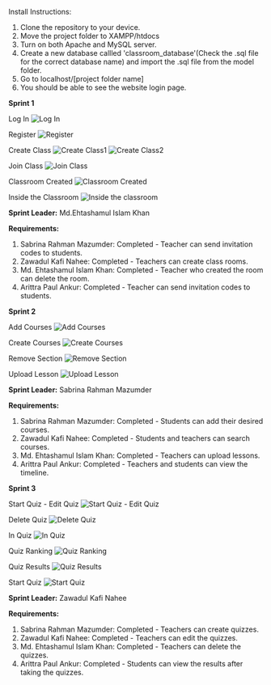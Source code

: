Install Instructions:

1. Clone the repository to your device.
2. Move the project folder to XAMPP/htdocs
3. Turn on both Apache and MySQL server.
4. Create a new database callled 'classroom_database'(Check the .sql file for the correct database name) and import the .sql file from the model folder.
5. Go to localhost/[project folder name]
6. You should be able to see the website login page.

**Sprint 1**

Log In
![Log In](assets/Sprint1/registerPHP.png)

Register
![Register](assets/Sprint1/NeedACCPHP.png)

Create Class
![Create Class1](assets/Sprint1/CreatCLassPHP.png)
![Create Class2](assets/Sprint1/ClassRoomCreation.png)

Join Class
![Join Class](assets/Sprint1/JoinClass.png)

Classroom Created
![Classroom Created](assets/Sprint1/CLassRoomCreationDone.png)

Inside the Classroom
![Inside the classroom](assets/Sprint1/OurRoom.png)

**Sprint Leader:** Md.Ehtashamul Islam Khan

**Requirements:**

1. Sabrina Rahman Mazumder: Completed - Teacher can send invitation codes to students.
2. Zawadul Kafi Nahee: Completed - Teachers can create class rooms.
3. Md. Ehtashamul Islam Khan: Completed - Teacher who created the room can delete the room.
4. Arittra Paul Ankur: Completed - Teacher can send invitation codes to students.

**Sprint 2**

Add Courses
![Add Courses](assets/Sprint2/addcourses.png)

Create Courses
![Create Courses](assets/Sprint2/createcourses.png)

Remove Section
![Remove Section](assets/Sprint2/removesection.png)

Upload Lesson
![Upload Lesson](assets/Sprint2/uploadsection.png)

**Sprint Leader:** Sabrina Rahman Mazumder

**Requirements:**

1. Sabrina Rahman Mazumder: Completed - Students can add their desired courses.
2. Zawadul Kafi Nahee: Completed - Students and teachers can search courses.
3. Md. Ehtashamul Islam Khan: Completed - Teachers can upload lessons.
4. Arittra Paul Ankur: Completed - Teachers and students can view the timeline.

**Sprint 3**

Start Quiz - Edit Quiz
![Start Quiz - Edit Quiz](assets/Sprint3/CreateQuizEditQuiz.png)

Delete Quiz
![Delete Quiz](assets/Sprint3/DeleteQuiz.png)

In Quiz
![In Quiz](assets/Sprint3/InQuiz.png)

Quiz Ranking
![Quiz Ranking](assets/Sprint3/QuizRanking.png)

Quiz Results
![Quiz Results](assets/Sprint3/QuizResults.png)

Start Quiz
![Start Quiz](assets/Sprint3/StartQuiz.png)

**Sprint Leader:** Zawadul Kafi Nahee

**Requirements:**

1. Sabrina Rahman Mazumder: Completed - Teachers can create quizzes.
2. Zawadul Kafi Nahee: Completed - Teachers can edit the quizzes.
3. Md. Ehtashamul Islam Khan: Completed - Teachers can delete the quizzes.
4. Arittra Paul Ankur: Completed - Students can view the results after taking the quizzes.
